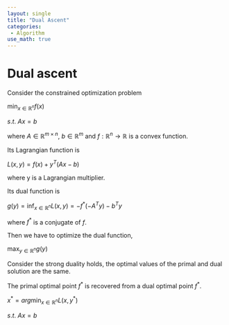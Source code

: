 ```yaml
---
layout: single
title: "Dual Ascent"
categories:
 - Algorithm
use_math: true
---
```

# Dual ascent


Consider the constrained optimization problem

$\min_{x\in \mathbb{R}^{n}} f(x)$

$s.t. \ Ax=b$

where $A\in \mathbb{R}^{m\times n}$, $b\in \mathbb{R}^{m}$ and $f:\mathbb{R}^{n}\rightarrow \mathbb{R}$ is a convex function.

Its Lagrangian function is

$L(x, y) = f(x) + y^{T}(Ax-b)$

where y is a Lagrangian multiplier.

Its dual function is

$g(y) = \inf _{x\in \mathbb{R}^{n}} L(x, y) = -f^{*}(-A^{T}y)-b^{T}y$

where $f^{*}$ is a conjugate of $f$.

Then we have to optimize the dual function,

$\max _{y\in \mathbb{R}^{n}} g(y)$

Consider the strong duality holds, the optimal values of the primal and dual solution are the same.

The primal optimal point $f^{*}$ is recovered from a dual optimal point $f^{*}$.

$x^{*}=arg\min_{x\in \mathbb{R}^{n}} L(x,y^{*})$

$s.t. \ Ax=b$
